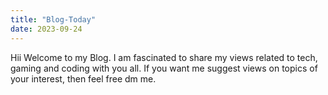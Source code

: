 ```yaml
---
title: "Blog-Today"
date: 2023-09-24
---
```


Hii Welcome to my Blog. I am fascinated to share my views related to tech, gaming and coding with you all. If you want me suggest views on topics of your interest, then feel free dm me.
